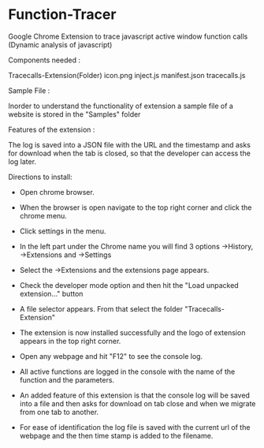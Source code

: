 # Function-Tracer

Google Chrome Extension to trace javascript active window function calls (Dynamic analysis of javascript)

Components needed : 

Tracecalls-Extension(Folder)
icon.png
inject.js
manifest.json
tracecalls.js

Sample File : 

Inorder to understand the functionality of extension a sample file of a website is stored in the "Samples" folder

Features of the extension :

The log is saved into a JSON file with the URL and the timestamp and asks for download when the tab is closed, so that the developer can access the log later. 

Directions to install:
 

- Open chrome browser.

- When the browser is open navigate to the top right corner and click the chrome menu.

- Click settings in the menu.

- In the left part under the Chrome name you will find 3 options ->History, ->Extensions and ->Settings

- Select the ->Extensions and the extensions page appears.

- Check the developer mode option and then hit the "Load unpacked extension..." button

- A file selector appears. From that select the folder "Tracecalls-Extension" 

- The extension is now installed successfully and the logo of extension appears in the top right corner.

- Open any webpage and hit "F12" to see the console log. 

- All active functions are logged in the console with the name of the function and the parameters.

- An added feature of this extension is that the console log will be saved into a file and then asks for download on tab close and when we migrate from one tab to another.

- For ease of identification the log file is saved with the current url of the webpage and the then time stamp is added to the filename.
